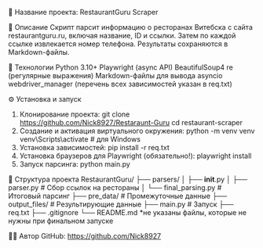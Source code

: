 📌 Название проекта:
RestaurantGuru Scraper


📄 Описание
Скрипт парсит информацию о ресторанах Витебска с сайта restaurantguru.ru,
включая название, ID и ссылки. Затем по каждой ссылке извлекается номер телефона.
Результаты сохраняются в Markdown-файлы.


🚀 Технологии
Python 3.10+
Playwright (async API)
BeautifulSoup4
re (регулярные выражения)
Markdown-файлы для вывода
asyncio
webdriver_manager
(перечень всех зависимостей указан в req.txt)


⚙️ Установка и запуск
1. Клонирование проекта:
git clone https://github.com/Nick8927/Restaraunt-Guru
cd restaurant-scraper
2. Создание и активация виртуального окружения:
python -m venv venv
venv\Scripts\activate   # для Windows
3. Установка зависимостей:
pip install -r req.txt
4. Установка браузеров для Playwright (обязательно!):
playwright install
5. Запуск парсинга:
python main.py


📁 Структура проекта
RestaurantGuru/
├── parsers/
│   ├── __init__.py
│   ├── parser.py              # Сбор ссылок на рестораны
│   └── final_parsing.py       # Итоговый парсинг 
├── pre_data/                  # Промежуточные данные
├── output_files/              # Результирующие данные
├── main.py                    # Запуск
├── req.txt
├── .gitignore
└── README.md
*не указаны файлы, которые не нужны при финальном запуске

👨‍💻 Автор
GitHub: https://github.com/Nick8927


